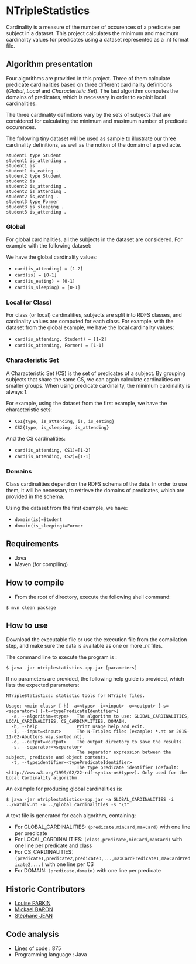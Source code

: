 # NTripleStatistics

Cardinality is a measure of the number of occurences of a predicate per subject in a dataset. This project calculates the minimum and maximum cardinality values for predicates using a dataset represented as a .nt format file.

## Algorithm presentation

Four algorithms are provided in this project. Three of them calculate predicate cardinalities based on three different cardinality definitions (*Global*, *Local* and *Characteristic Set*). The last algorithm computes the domains of predicates, which is necessary in order to exploit local cardinalities.

The three cardinality definitions vary by the sets of subjects that are considered for calculating the minimum and maximum number of predicate occurences.

The following tiny dataset will be used as sample to illustrate our three cardinality definitions, as well as the notion of the domain of a prediacte.

```
student1 type Student
student1 is_attending .
student1 is .
student1 is_eating .
student2 type Student
student2 is .
student2 is_attending .
student2 is_attending .
student2 is_eating .
student3 type Former
student3 is_sleeping .
student3 is_attending .
```

### Global

For global cardinalities, all the subjects in the dataset are considered. For example with the following dataset: 

We have the global cardinality values: 

* `card(is_attending) = [1-2]`
* `card(is) = [0-1]`
* `card(is_eating) = [0-1]`
* `card(is_sleeping) = [0-1]`

### Local (or Class)

For class (or local) cardinalities, subjects are split into RDFS classes, and cardinality values are computed for each class. For example, with the dataset from the global example, we have the local cardinality values:

* `card(is_attending, Student) = [1-2]`
* `card(is_attending, Former) = [1-1]`

### Characteristic Set

A Characteristic Set (CS) is the set of predicates of a subject. By grouping subjects that share the same CS, we can again calculate cardinalities on smaller groups. When using predicate cardinality, the minimum cardinality is always 1.

For example, using the dataset from the first example, we have the characteristic sets:

* `CS1{type, is_attending, is, is_eating}`
* `CS2{type, is_sleeping, is_attending}`

And the CS cardinalities:

* `card(is_attending, CS1)=[1-2]`
* `card(is_attending, CS2)=[1-1]`

### Domains

Class cardinalities depend on the RDFS schema of the data. In order to use them, it will be necessary to retrieve the domains of predicates, which are provided in the schema.

Using the dataset from the first example, we have:
* `domain(is)=Student`
* `domain(is_sleeping)=Former`

## Requirements

* Java
* Maven (for compiling)

## How to compile

* From the root of directory, execute the following shell command:

```
$ mvn clean package
```

## How to use

Download the executable file or use the execution file from the compilation step, and make sure the data is available as one or more _.nt_ files. 

The command line to execute the program is : 

```
$ java -jar ntriplestatistics-app.jar [parameters]
```

If no parameters are provided, the following help guide is provided, which lists the expected parameters:

```
NTripleStatistics: statistic tools for NTriple files.

Usage: <main class> [-h] -a=<type> -i=<input> -o=<output> [-s=<separator>] [-t=<typePredicateIdentifier>]
  -a, --algorithm=<type>   The algorithm to use: GLOBAL_CARDINALITIES, LOCAL_CARDINALITIES, CS_CARDINALITIES, DOMAIN.
  -h, --help               Print usage help and exit.
  -i, --input=<input>      The N-Triples files (example: *.nt or 2015-11-02-Abutters.way.sorted.nt).
  -o, --output=<output>    The output directory to save the results.
  -s, --separator=<separator>
                           The separator expression between the subject, predicate and object contents.
  -t, --typeidentifier=<typePredicateIdentifier>
                           The type predicate identifier (default: <http://www.w3.org/1999/02/22-rdf-syntax-ns#type>). Only used for the Local Cardinality algorithm.
```

An example for producing global cardinalities is: 

```
$ java -jar ntriplestatistics-app.jar -a GLOBAL_CARDINALITIES -i ../watdiv.nt -o ../global_cardinalities -s "\t"
```

A text file is generated for each algorithm, containing:
* For GLOBAL_CARDINALITIES: `(predicate,minCard,maxCard)` with one line per predicate
* For LOCAL_CARDINALITIES: `(class,predicate,minCard,maxCard)` with one line per predicate and class
* For CS_CARDINALITIES: `(predicate1,predicate2,predicate3,...,maxCardPredicate1,maxCardPredicate2,...)` with one line per CS
* For DOMAIN: `(predicate,domain)` with one line per predicate

## Historic Contributors

* [Louise PARKIN](https://www.lias-lab.fr/members/louiseparkin/)
* [Mickael BARON](https://www.lias-lab.fr/members/mickaelbaron/)
* [Stéphane JEAN](https://www.lias-lab.fr/members/stephanejean/)

## Code analysis

* Lines of code : 875
* Programming language : Java

